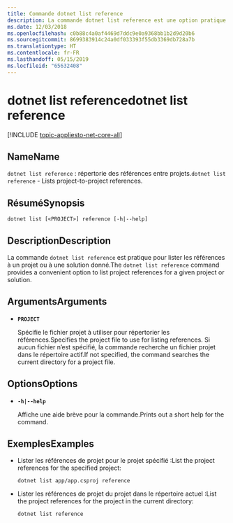 ```yaml
---
title: Commande dotnet list reference
description: La commande dotnet list reference est une option pratique pour lister des références entre projets.
ms.date: 12/03/2018
ms.openlocfilehash: c0b88c4a0af4469d7ddc9e0a9368bb1b2d9d20b6
ms.sourcegitcommit: 8699383914c24a0df033393f55db3369db728a7b
ms.translationtype: HT
ms.contentlocale: fr-FR
ms.lasthandoff: 05/15/2019
ms.locfileid: "65632408"
---
```

# <a name="dotnet-list-reference"></a><span data-ttu-id="cd133-103">dotnet list reference</span><span class="sxs-lookup"><span data-stu-id="cd133-103">dotnet list reference</span></span>

[!INCLUDE [topic-appliesto-net-core-all](../../../includes/topic-appliesto-net-core-all.md)]

## <a name="name"></a><span data-ttu-id="cd133-104">Name</span><span class="sxs-lookup"><span data-stu-id="cd133-104">Name</span></span>

<span data-ttu-id="cd133-105">`dotnet list reference` : répertorie des références entre projets.</span><span class="sxs-lookup"><span data-stu-id="cd133-105">`dotnet list reference` - Lists project-to-project references.</span></span>

## <a name="synopsis"></a><span data-ttu-id="cd133-106">Résumé</span><span class="sxs-lookup"><span data-stu-id="cd133-106">Synopsis</span></span>

`dotnet list [<PROJECT>] reference [-h|--help]`

## <a name="description"></a><span data-ttu-id="cd133-107">Description</span><span class="sxs-lookup"><span data-stu-id="cd133-107">Description</span></span>

<span data-ttu-id="cd133-108">La commande `dotnet list reference` est pratique pour lister les références à un projet ou à une solution donné.</span><span class="sxs-lookup"><span data-stu-id="cd133-108">The `dotnet list reference` command provides a convenient option to list project references for a given project or solution.</span></span>

## <a name="arguments"></a><span data-ttu-id="cd133-109">Arguments</span><span class="sxs-lookup"><span data-stu-id="cd133-109">Arguments</span></span>

* **`PROJECT`**

  <span data-ttu-id="cd133-110">Spécifie le fichier projet à utiliser pour répertorier les références.</span><span class="sxs-lookup"><span data-stu-id="cd133-110">Specifies the project file to use for listing references.</span></span> <span data-ttu-id="cd133-111">Si aucun fichier n’est spécifié, la commande recherche un fichier projet dans le répertoire actif.</span><span class="sxs-lookup"><span data-stu-id="cd133-111">If not specified, the command searches the current directory for a project file.</span></span>

## <a name="options"></a><span data-ttu-id="cd133-112">Options</span><span class="sxs-lookup"><span data-stu-id="cd133-112">Options</span></span>

* **`-h|--help`**

  <span data-ttu-id="cd133-113">Affiche une aide brève pour la commande.</span><span class="sxs-lookup"><span data-stu-id="cd133-113">Prints out a short help for the command.</span></span>

## <a name="examples"></a><span data-ttu-id="cd133-114">Exemples</span><span class="sxs-lookup"><span data-stu-id="cd133-114">Examples</span></span>

* <span data-ttu-id="cd133-115">Lister les références de projet pour le projet spécifié :</span><span class="sxs-lookup"><span data-stu-id="cd133-115">List the project references for the specified project:</span></span>

  ```console
  dotnet list app/app.csproj reference
  ```

* <span data-ttu-id="cd133-116">Lister les références de projet du projet dans le répertoire actuel :</span><span class="sxs-lookup"><span data-stu-id="cd133-116">List the project references for the project in the current directory:</span></span>

  ```console
  dotnet list reference
  ```
